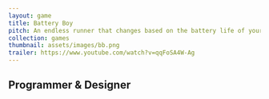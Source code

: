 ```yaml
---
layout: game
title: Battery Boy
pitch: An endless runner that changes based on the battery life of your device
collection: games
thumbnail: assets/images/bb.png
trailer: https://www.youtube.com/watch?v=qqFoSA4W-Ag
---
```


## Programmer & Designer
